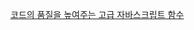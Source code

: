 [코드의 품질을 높여주는 고급 자바스크립트 함수](https://velog.io/@typo/advanced-javascript-functions-to-improve-code-quality)